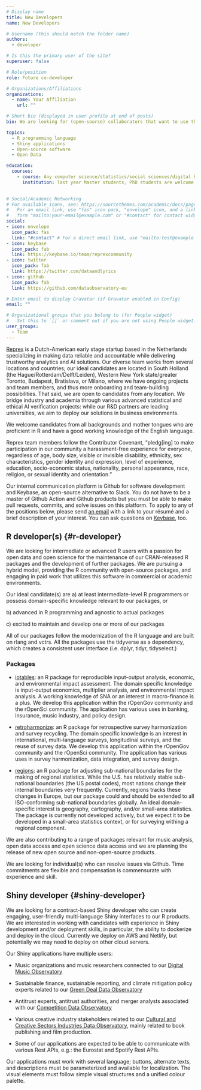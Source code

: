 ```yaml
---
# Display name
title: New Developers
name: New Developers

# Username (this should match the folder name)
authors:
  - developer

# Is this the primary user of the site?
superuser: false

# Role/position
role: Future co-developer

# Organizations/Affiliations
organizations:
  - name: Your Affiliation
    url: ""

# Short bio (displayed in user profile at end of posts)
bio: We are looking for (open-source) collaborators that want to use their technical skillset to further our open data and reproducible research-based approach.

topics:
  - R programming language
  - Shiny applications
  - Open-source software
  - Open Data

education:
  courses:
    - course: Any computer science/statistics/social sciences/digital humanities
      institution: last year Master students, PhD students are welcome, too. 
      

# Social/Academic Networking
# For available icons, see: https://sourcethemes.com/academic/docs/page-builder/#icons
#   For an email link, use "fas" icon pack, "envelope" icon, and a link in the
#   form "mailto:your-email@example.com" or "#contact" for contact widget.
social:
- icon: envelope
  icon_pack: fas
  link: "#contact" # For a direct email link, use "mailto:test@example.org".
- icon: keybase
  icon_pack: fab
  link: https://keybase.io/team/reprexcommunity
- icon: twitter
  icon_pack: fab
  link: https://twitter.com/dataandlyrics
- icon: github
  icon_pack: fab
  link: https://github.com/dataobservatory-eu

# Enter email to display Gravatar (if Gravatar enabled in Config)
email: ""

# Organizational groups that you belong to (for People widget)
#   Set this to `[]` or comment out if you are not using People widget.
user_groups:
  - Team
---
```


[Reprex](https://reprex.nl/) is a Dutch-American early stage startup based in the Netherlands specializing in making data reliable and accountable while delivering trustworthy analytics and AI solutions. Our diverse team works from several locations and countries; our ideal candidates are located in South Holland (the Hague/Rotterdam/Delft/Leiden), Western New York state/greater Toronto, Budapest, Bratislava, or Milano, where we have ongoing projects and team members, and thus more onboarding and team-building possibilities. That said, we are open to candidates from any location. We bridge industry and academia through various advanced statistical and ethical AI verification projects: while our R&D partners are leading universities, we aim to deploy our solutions in business environments.

We welcome candidates from all backgrounds and mother tongues who are proficient in R and have a good working knowledge of the English language.

Reprex team members follow the Contributor Covenant, “pledg[ing] to make participation in our community a harassment-free experience for everyone, regardless of age, body size, visible or invisible disability, ethnicity, sex characteristics, gender identity and expression, level of experience, education, socio-economic status, nationality, personal appearance, race, religion, or sexual identity and orientation.”

Our internal communication platform is Github for software development and Keybase, an open-source alternative to Slack. You do not have to be a master of Github Action and Github products but you must be able to make pull requests, commits, and solve issues on this platform. To apply to any of the positions below, please send [an email](https://reprex.nl/#contact) with a link to your résumé and a brief description of your interest. You can ask questions on [Keybase](https://keybase.io/team/reprexcommunity), too.

## R developer(s) {#r-developer}

We are looking for intermediate or advanced R users with a passion for open data and open science for the maintenance of our CRAN-released R packages and the development of further packages. We are pursuing a hybrid model, providing the R community with open-source packages, and engaging in paid work that utilizes this software in commercial or academic environments.

Our ideal candidate(s) are
a) at least intermediate-level R programmers or possess domain-specific knowledge relevant to our packages, or

b) advanced in R programming and agnostic to actual packages

c) excited to maintain and develop one or more of our packages

All of our packages follow the modernization of the R language and are built on rlang and vctrs. All the packages use the tidyverse as a dependency, which creates a consistent user interface (i.e. dplyr, tidyr, tidyselect.)

### Packages

- [iotables](https://iotables.dataobservatory.eu/): an R package for reproducible input-output analysis, economic, and environmental impact assessment. The domain specific knowledge is input-output economics, multiplier analysis, and environmental impact analysis. A working knowledge of SNA or an interest in macro-finance is a plus. We develop this application within the rOpenGov community and the rOpenSci community. The application has various uses in banking, insurance, music industry, and policy design.

- [retroharmonize](https://retroharmonize.dataobservatory.eu/): an R package for retrospective survey harmonization and survey recycling. The domain specific knowledge is an interest in international, multi-language surveys, longitudinal surveys, and the reuse of survey data. We develop this application within the rOpenGov community and the rOpenSci community. The application has various uses in survey harmonization, data integration, and survey design. 

- [regions](https://regions.dataobservatory.eu/): an R package for adjusting sub-national boundaries for the making of regional statistics.  While the U.S. has relatively stable sub-national boundaries (the US postal codes), most nations change their internal boundaries very frequently. Currently, regions tracks these changes in Europe, but our package could and should be extended to all ISO-conforming sub-national boundaries globally.  An ideal domain-specific interest is geography, cartography, and/or small-area statistics. The package is currently not developed actively, but we expect it to be developed in a small-area statistics context, or for surveying withing a regional component.  

We are also contributing to a range of packages relevant for music analysis, open data access and open science data access and we are planning the release of new open source and non-open-source products.

We are looking for individual(s) who can resolve issues via Github. Time commitments are flexible and compensation is commensurate with experience and skill.

## Shiny developer {#shiny-developer}
We are looking for a contract-based Shiny developer who can create engaging, user-friendly multi-language Shiny interfaces to our R products. We are interested in working with candidates with experience in Shiny development and/or deployment skills, in particular, the ability to dockerize and deploy in the cloud. Currently we deploy on AWS and Netlify, but potentially we may need to deploy on other cloud servers.

Our Shiny applications have multiple users: 
- Music organizations and music researchers connected to our [Digital Music Observatory](https://music.dataobservatory.eu/)

- Sustainable finance, sustainable reporting, and climate mitigation policy experts related to our [Green Deal Data Observatory](https://greendeal.dataobservatory.eu/)

- Antitrust experts, antitrust authorities, and merger analysts associated with our [Competition Data Observatory](https://competition.dataobservatory.eu/)

- Various creative industry stakeholders related to our [Cultural and Creative Sectors Industries Data Observatory](https://ccsi.dataobservatory.eu/), mainly related to book publishing and film production.

- Some of our applications are expected to be able to communicate with various Rest APIs, e.g.: the Eurostat and Spotify Rest APIs.

Our applications must work with several language; buttons, alternate texts, and descriptions must be parameterized and available for localization. The visual elements must follow simple visual structures and a unified colour palette.
